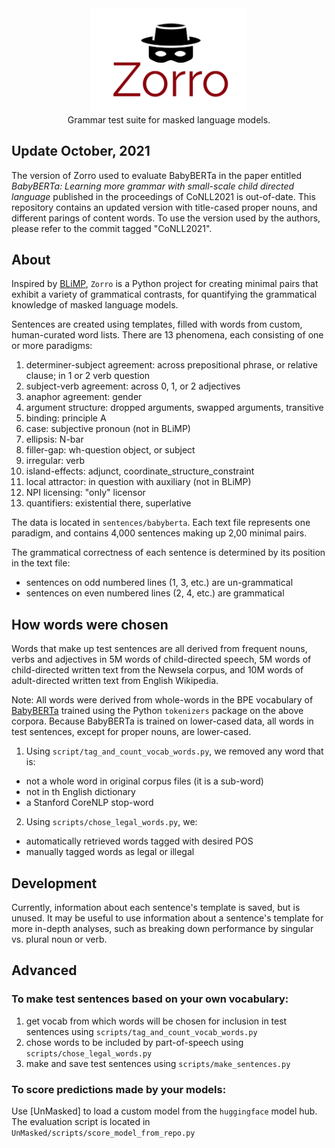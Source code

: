 <div align="center">
 <img src="images/logo.png" width="250"> 
 <br>
 Grammar test suite for masked language models.
</div>



## Update October, 2021

The version of Zorro used to evaluate BabyBERTa in the paper entitled 
*BabyBERTa: Learning more grammar with small-scale child directed language* published in the proceedings of CoNLL2021
is out-of-date. This repository contains an updated version with title-cased proper nouns, 
and different parings of content words. 
To use the version used by the authors, please refer to the commit tagged "CoNLL2021".

## About

Inspired by [BLiMP](https://arxiv.org/pdf/1912.00582.pdf), 
`Zorro` is a Python project for creating minimal pairs that exhibit a variety of grammatical contrasts, 
for quantifying the grammatical knowledge of masked language models.

Sentences are created using templates, filled with words from custom, human-curated word lists. 
There are 13 phenomena, each consisting of one or more paradigms:
1. determiner-subject agreement: across prepositional phrase, or relative clause; in 1 or 2 verb question
2. subject-verb agreement: across 0, 1, or 2 adjectives
3. anaphor agreement: gender
4. argument structure: dropped arguments, swapped arguments, transitive
5. binding: principle A
6. case: subjective pronoun  (not in BLiMP)
7. ellipsis: N-bar
8. filler-gap: wh-question object, or subject
9. irregular: verb
10. island-effects: adjunct, coordinate_structure_constraint 
11. local attractor: in question with auxiliary (not in BLiMP)
12. NPI licensing: "only" licensor
13. quantifiers: existential there, superlative

The data is located in `sentences/babyberta`. 
Each text file represents one paradigm, and contains 4,000 sentences making up 2,00 minimal pairs.

The grammatical correctness of each sentence is determined by its position in the text file:
- sentences on odd numbered lines (1, 3, etc.) are un-grammatical
- sentences on even numbered lines (2, 4, etc.) are grammatical

## How words were chosen

Words that make up test sentences are all derived from frequent nouns, verbs and adjectives in 5M words of child-directed speech, 
5M words of child-directed written text from the Newsela corpus, and 10M words of adult-directed written text from English Wikipedia.

Note: All words were derived from whole-words in the BPE vocabulary of [BabyBERTa](https://github.com/phueb/BabyBERTa) trained using the Python `tokenizers` package on the above corpora. 
Because BabyBERTa is trained on lower-cased data, all words in test sentences, except for proper nouns, are lower-cased. 

1. Using `script/tag_and_count_vocab_words.py`, we removed any word that is:
- not a whole word in original corpus files (it is a sub-word)
- not in th English dictionary
- a Stanford CoreNLP stop-word

2. Using `scripts/chose_legal_words.py`, we:
- automatically retrieved words tagged with desired POS
- manually tagged words as legal or illegal

## Development

Currently, information about each sentence's template is saved, but is unused.
It may be useful to use information about a sentence's template for more in-depth analyses,
 such as breaking down performance by singular vs. plural noun or verb.


## Advanced

### To make test sentences based on your own vocabulary:

1. get vocab from which words will be chosen for inclusion in test sentences using `scripts/tag_and_count_vocab_words.py`
2. chose words to be included by part-of-speech using `scripts/chose_legal_words.py`
2. make and save test sentences using `scripts/make_sentences.py`

### To score predictions made by your models:

Use [UnMasked] to load a custom model from the `huggingface` model hub.
The evaluation script is located in `UnMasked/scripts/score_model_from_repo.py`
 

